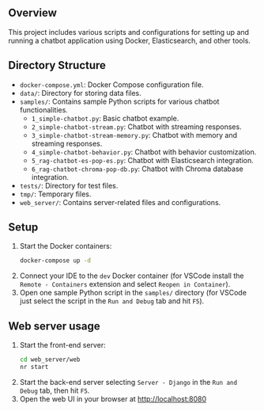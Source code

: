## Overview
This project includes various scripts and configurations for setting up and running a chatbot application using Docker, Elasticsearch, and other tools.

## Directory Structure
- `docker-compose.yml`: Docker Compose configuration file.
- `data/`: Directory for storing data files.
- `samples/`: Contains sample Python scripts for various chatbot functionalities.
  - `1_simple-chatbot.py`: Basic chatbot example.
  - `2_simple-chatbot-stream.py`: Chatbot with streaming responses.
  - `3_simple-chatbot-stream-memory.py`: Chatbot with memory and streaming responses.
  - `4_simple-chatbot-behavior.py`: Chatbot with behavior customization.
  - `5_rag-chatbot-es-pop-es.py`: Chatbot with Elasticsearch integration.
  - `6_rag-chatbot-chroma-pop-db.py`: Chatbot with Chroma database integration.
- `tests/`: Directory for test files.
- `tmp/`: Temporary files.
- `web_server/`: Contains server-related files and configurations.

## Setup
1. Start the Docker containers:
   ```sh
   docker-compose up -d
    ```
2. Connect your IDE to the `dev` Docker container (for VSCode install the `Remote - Containers` extension and select `Reopen in Container`).
3. Open one sample Python script in the `samples/` directory (for VSCode just select the script in the `Run and Debug` tab and hit `F5`).

## Web server usage

1. Start the front-end server:
   ```sh
   cd web_server/web
   nr start
   ```
2. Start the back-end server selecting `Server - Django` in the `Run and Debug` tab, then hit `F5`.
3. Open the web UI in your browser at [http://localhost:8080](http://localhost:8080)